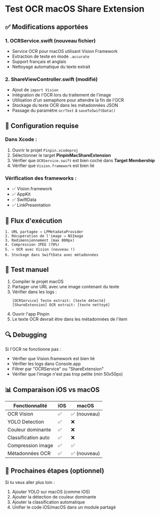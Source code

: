 # Test OCR macOS Share Extension

## ✅ Modifications apportées

### 1. **OCRService.swift** (nouveau fichier)
- Service OCR pour macOS utilisant Vision Framework
- Extraction de texte en mode `.accurate`
- Support français et anglais
- Nettoyage automatique du texte extrait

### 2. **ShareViewController.swift** (modifié)
- Ajout de `import Vision`
- Intégration de l'OCR lors du traitement de l'image
- Utilisation d'un semaphore pour attendre la fin de l'OCR
- Stockage du texte OCR dans les métadonnées JSON
- Passage du paramètre `ocrText` à `saveToSwiftData()`

## 🔧 Configuration requise

### Dans Xcode :
1. Ouvrir le projet `Pinpin.xcodeproj`
2. Sélectionner le target **PinpinMacShareExtension**
3. Vérifier que `OCRService.swift` est bien coché dans **Target Membership**
4. Vérifier que `Vision.framework` est bien lié

### Vérification des frameworks :
- ✅ Vision.framework
- ✅ AppKit
- ✅ SwiftData
- ✅ LinkPresentation

## 📝 Flux d'exécution

```
1. URL partagée → LPMetadataProvider
2. Récupération de l'image → NSImage
3. Redimensionnement (max 800px)
4. Compression JPEG (70%)
5. ⭐ OCR avec Vision (nouveau !)
6. Stockage dans SwiftData avec métadonnées
```

## 🧪 Test manuel

1. Compiler le projet macOS
2. Partager une URL avec une image contenant du texte
3. Vérifier dans les logs :
   ```
   [OCRService] Texte extrait: [texte détecté]
   [ShareExtension] OCR extrait: [texte nettoyé]
   ```
4. Ouvrir l'app Pinpin
5. Le texte OCR devrait être dans les métadonnées de l'item

## 🔍 Debugging

Si l'OCR ne fonctionne pas :
- Vérifier que Vision.framework est bien lié
- Vérifier les logs dans Console.app
- Filtrer par "OCRService" ou "ShareExtension"
- Vérifier que l'image n'est pas trop petite (min 50x50px)

## 📊 Comparaison iOS vs macOS

| Fonctionnalité | iOS | macOS |
|----------------|-----|-------|
| OCR Vision | ✅ | ✅ (nouveau) |
| YOLO Detection | ✅ | ❌ |
| Couleur dominante | ✅ | ❌ |
| Classification auto | ✅ | ❌ |
| Compression image | ✅ | ✅ |
| Métadonnées OCR | ✅ | ✅ (nouveau) |

## 🎯 Prochaines étapes (optionnel)

Si tu veux aller plus loin :
1. Ajouter YOLO sur macOS (comme iOS)
2. Ajouter la détection de couleur dominante
3. Ajouter la classification automatique
4. Unifier le code iOS/macOS dans un module partagé
